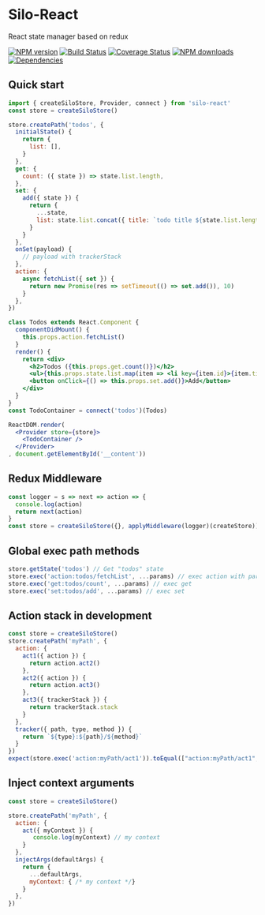 # Silo-React

React state manager based on redux

[![NPM version](https://img.shields.io/npm/v/silo-react.svg?style=flat)](https://npmjs.org/package/silo-react)
[![Build Status](https://img.shields.io/travis/xiamidaxia/silo-react.svg?style=flat)](https://travis-ci.org/xiamidaxia/silo-react)
[![Coverage Status](https://img.shields.io/coveralls/xiamidaxia/silo-react.svg?style=flat)](https://coveralls.io/r/xiamidaxia/silo-react)
[![NPM downloads](http://img.shields.io/npm/dm/silo-react.svg?style=flat)](https://npmjs.org/package/silo-react)
[![Dependencies](https://david-dm.org/xiamidaxia/silo-react/status.svg)](https://david-dm.org/xiamidaxia/silo-react)

## Quick start

```jsx harmony
import { createSiloStore, Provider, connect } from 'silo-react'
const store = createSiloStore()

store.createPath('todos', {
  initialState() {
    return {
      list: [],
    }
  },
  get: {
    count: ({ state }) => state.list.length,
  },
  set: {
    add({ state }) {
      return {
        ...state,
        list: state.list.concat({ title: `todo title ${state.list.length + 1}`, id: state.list.length })
      }
    }
  },
  onSet(payload) {
    // payload with trackerStack
  },
  action: {
    async fetchList({ set }) {
      return new Promise(res => setTimeout(() => set.add()), 10)
    }
  },
})

class Todos extends React.Component {
  componentDidMount() {
    this.props.action.fetchList()
  }
  render() {
    return <div>
      <h2>Todos ({this.props.get.count()})</h2>
      <ul>{this.props.state.list.map(item => <li key={item.id}>{item.title}</li>)}</ul>
      <button onClick={() => this.props.set.add()}>Add</button>
    </div>
  }
}
const TodoContainer = connect('todos')(Todos)

ReactDOM.render(
  <Provider store={store}>
    <TodoContainer />
  </Provider>
, document.getElementById('__content'))
```

## Redux Middleware

```jsx harmony
const logger = s => next => action => {
  console.log(action)
  return next(action)
}
const store = createSiloStore({}, applyMiddleware(logger)(createStore))
```

## Global exec path methods

```jsx harmony
store.getState('todos') // Get "todos" state
store.exec('action:todos/fetchList', ...params) // exec action with params
store.exec('get:todos/count', ...params) // exec get
store.exec('set:todos/add', ...params) // exec set
```

## Action stack in development

```jsx harmony
const store = createSiloStore()
store.createPath('myPath', {
  action: {
    act1({ action }) {
      return action.act2()
    },
    act2({ action }) {
      return action.act3()
    },
    act3({ trackerStack }) {
      return trackerStack.stack
    }
  },
  tracker({ path, type, method }) {
    return `${type}:${path}/${method}`
  }
})
expect(store.exec('action:myPath/act1')).toEqual(["action:myPath/act1", "action:myPath/act2", "action:myPath/act3"])
```

## Inject context arguments

```jsx
const store = createSiloStore()

store.createPath('myPath', {
  action: {
    act({ myContext }) {
       console.log(myContext) // my context
    }
  },
  injectArgs(defaultArgs) {
    return {
      ...defaultArgs,
      myContext: { /* my context */}
    }
  },
})
```